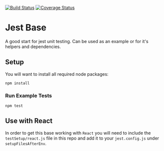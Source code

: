 [![Build Status](https://travis-ci.org/troyblank/jest-base.svg?branch=master)](https://travis-ci.org/troyblank/jest-base)
[![Coverage Status](https://coveralls.io/repos/github/troyblank/jest-base/badge.svg?branch=master)](https://coveralls.io/github/troyblank/jest-base?branch=master)

# Jest Base

A good start for jest unit testing. Can be used as an example or for it's helpers and dependencies.

## Setup
You will want to install all required node packages:

    npm install

### Run Example Tests

    npm test

## Use with React

In order to get this base working with `React` you will need to include the `testSetup/react.js` file in this repo and add it to your `jest.config.js` under `setupFilesAfterEnv`.